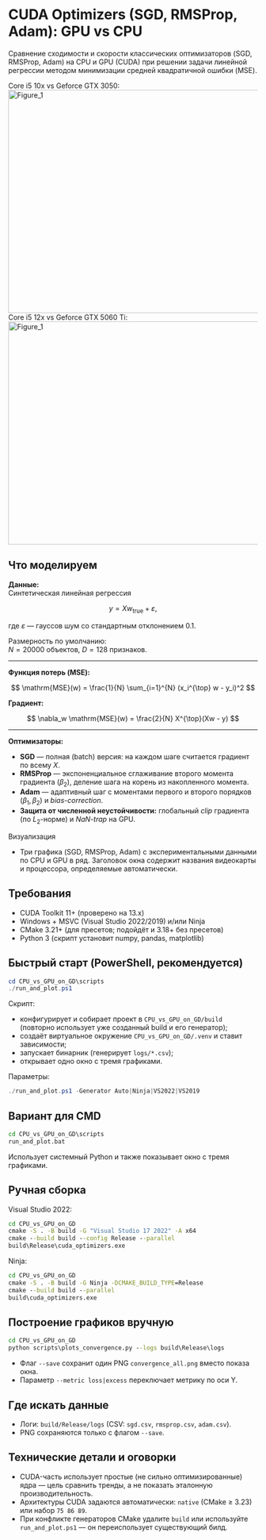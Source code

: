 # CUDA Optimizers (SGD, RMSProp, Adam): GPU vs CPU
Сравнение сходимости и скорости классических оптимизаторов (SGD, RMSProp, Adam) на CPU и GPU (CUDA) при решении задачи линейной регрессии методом минимизации средней квадратичной ошибки (MSE).

Core i5 10x vs Geforce GTX 3050:
<img width="1500" height="450" alt="Figure_1" src="https://github.com/user-attachments/assets/3fc0bc71-b9e7-4e4e-9557-a444b2ac3db4" />
Core i5 12x vs Geforce GTX 5060 Ti:
<img width="1500" height="450" alt="Figure_1" src="https://github.com/user-attachments/assets/01f7c80a-2154-4f74-bf32-532f7e547669" />

## Что моделируем

**Данные:**  
Синтетическая линейная регрессия

$$
y = X w_{\text{true}} + \varepsilon,
$$

где $\varepsilon$ — гауссов шум со стандартным отклонением $0.1$.  

Размерность по умолчанию:  
$N = 20000$ объектов, $D = 128$ признаков.

---

**Функция потерь (MSE):**

$$
\mathrm{MSE}(w) = \frac{1}{N} \sum_{i=1}^{N} (x_i^{\top} w - y_i)^2
$$

**Градиент:**

$$
\nabla_w \mathrm{MSE}(w) = \frac{2}{N} X^{\top}(Xw - y)
$$

---

**Оптимизаторы:**

- **SGD** — полная (batch) версия: на каждом шаге считается градиент по всему $X$.
- **RMSProp** — экспоненциальное сглаживание второго момента градиента $(\beta_2)$, деление шага на корень из накопленного момента.
- **Adam** — адаптивный шаг с моментами первого и второго порядков $(\beta_1, \beta_2)$ и *bias-correction*.
- **Защита от численной неустойчивости:** глобальный *clip* градиента (по $L_2$-норме) и *NaN-trap* на GPU.


Визуализация
- Три графика (SGD, RMSProp, Adam) с экспериментальными данными по CPU и GPU в ряд. Заголовок окна содержит названия видеокарты и процессора, определяемые автоматически.

## Требования
- CUDA Toolkit 11+ (проверено на 13.x)
- Windows + MSVC (Visual Studio 2022/2019) и/или Ninja
- CMake 3.21+ (для пресетов; подойдёт и 3.18+ без пресетов)
- Python 3 (скрипт установит numpy, pandas, matplotlib)

## Быстрый старт (PowerShell, рекомендуется)
```powershell
cd CPU_vs_GPU_on_GD\scripts
./run_and_plot.ps1
```
Скрипт:
- конфигурирует и собирает проект в `CPU_vs_GPU_on_GD/build` (повторно использует уже созданный build и его генератор);
- создаёт виртуальное окружение `CPU_vs_GPU_on_GD/.venv` и ставит зависимости;
- запускает бинарник (генерирует `logs/*.csv`);
- открывает одно окно с тремя графиками.

Параметры:
```powershell
./run_and_plot.ps1 -Generator Auto|Ninja|VS2022|VS2019
```

## Вариант для CMD
```bat
cd CPU_vs_GPU_on_GD\scripts
run_and_plot.bat
```
Использует системный Python и также показывает окно с тремя графиками.

## Ручная сборка
Visual Studio 2022:
```bat
cd CPU_vs_GPU_on_GD
cmake -S . -B build -G "Visual Studio 17 2022" -A x64
cmake --build build --config Release --parallel
build\Release\cuda_optimizers.exe
```
Ninja:
```bat
cd CPU_vs_GPU_on_GD
cmake -S . -B build -G Ninja -DCMAKE_BUILD_TYPE=Release
cmake --build build --parallel
build\cuda_optimizers.exe
```

## Построение графиков вручную
```bat
cd CPU_vs_GPU_on_GD
python scripts\plots_convergence.py --logs build\Release\logs
```
- Флаг `--save` сохранит один PNG `convergence_all.png` вместо показа окна.
- Параметр `--metric loss|excess` переключает метрику по оси Y.

## Где искать данные
- Логи: `build/Release/logs` (CSV: `sgd.csv`, `rmsprop.csv`, `adam.csv`).
- PNG сохраняются только с флагом `--save`.

## Технические детали и оговорки
- CUDA-часть использует простые (не сильно оптимизированные) ядра — цель сравнить тренды, а не показать эталонную производительность.
- Архитектуры CUDA задаются автоматически: `native` (CMake ≥ 3.23) или набор `75 86 89`.
- При конфликте генераторов CMake удалите `build` или используйте `run_and_plot.ps1` — он переиспользует существующий билд.
